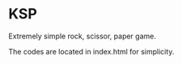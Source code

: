 # KSP
Extremely simple rock, scissor, paper game.

The codes are located in index.html for simplicity.

